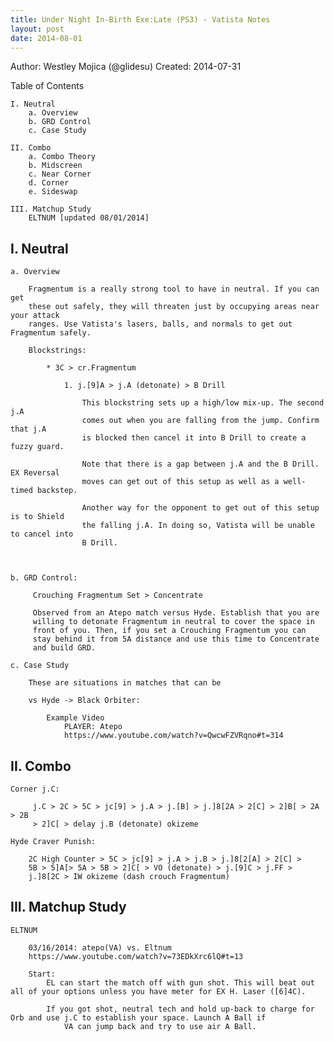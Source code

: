```yaml
---
title: Under Night In-Birth Exe:Late (PS3) - Vatista Notes
layout: post
date: 2014-08-01
---
```


Author: Westley Mojica (@glidesu)
Created: 2014-07-31

Table of Contents

    I. Neutral
        a. Overview
        b. GRD Control
        c. Case Study

    II. Combo
        a. Combo Theory
        b. Midscreen
        c. Near Corner
        d. Corner 
        e. Sideswap

    III. Matchup Study
        ELTNUM [updated 08/01/2014]

I. Neutral
----------

    a. Overview

        Fragmentum is a really strong tool to have in neutral. If you can get
        these out safely, they will threaten just by occupying areas near your attack
        ranges. Use Vatista's lasers, balls, and normals to get out Fragmentum safely.

        Blockstrings:

            * 3C > cr.Fragmentum

                1. j.[9]A > j.A (detonate) > B Drill

                    This blockstring sets up a high/low mix-up. The second j.A
                    comes out when you are falling from the jump. Confirm that j.A
                    is blocked then cancel it into B Drill to create a fuzzy guard.

                    Note that there is a gap between j.A and the B Drill. EX Reversal
                    moves can get out of this setup as well as a well-timed backstep.

                    Another way for the opponent to get out of this setup is to Shield
                    the falling j.A. In doing so, Vatista will be unable to cancel into
                    B Drill.



    b. GRD Control:

         Crouching Fragmentum Set > Concentrate

         Observed from an Atepo match versus Hyde. Establish that you are 
         willing to detonate Fragmentum in neutral to cover the space in 
         front of you. Then, if you set a Crouching Fragmentum you can 
         stay behind it from 5A distance and use this time to Concentrate 
         and build GRD.

    c. Case Study

        These are situations in matches that can be 

        vs Hyde -> Black Orbiter:
    
            Example Video
                PLAYER: Atepo 
                https://www.youtube.com/watch?v=QwcwFZVRqno#t=314


II. Combo
---------

    Corner j.C:

         j.C > 2C > 5C > jc[9] > j.A > j.[B] > j.]8[2A > 2[C] > 2]B[ > 2A > 2B 
         > 2]C[ > delay j.B (detonate) okizeme

    Hyde Craver Punish:

        2C High Counter > 5C > jc[9] > j.A > j.B > j.]8[2[A] > 2[C] > 
        5B > 5]A[> 5A > 5B > 2]C[ > VO (detonate) > j.[9]C > j.FF > 
        j.]8[2C > IW okizeme (dash crouch Fragmentum)

III. Matchup Study
------------------

    ELTNUM

        03/16/2014: atepo(VA) vs. Eltnum 
        https://www.youtube.com/watch?v=73EDkXrc6lQ#t=13

        Start:
            EL can start the match off with gun shot. This will beat out all of your options unless you have meter for EX H. Laser ([6]4C).

            If you got shot, neutral tech and hold up-back to charge for Orb and use j.C to establish your space. Launch A Ball if 
                VA can jump back and try to use air A Ball.
